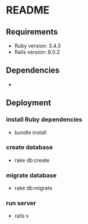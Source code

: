 # README

## Requirements

* Ruby version: 3.4.3
* Rails version: 8.0.2

## Dependencies

*

## Deployment

### install Ruby dependencies
* bundle install

### create database
* rake db:create

### migrate database
* rake db:migrate

### run server
* rails s